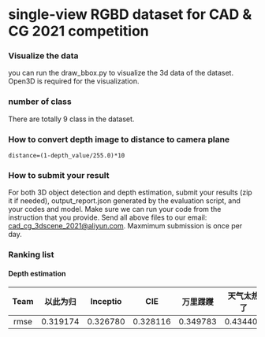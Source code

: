 # single-view RGBD dataset for CAD & CG 2021 competition

### Visualize the data
you can run the draw_bbox.py to visualize the 3d data of the dataset. Open3D is required for the visualization.

### number of class
There are totally 9 class in the dataset.

### How to convert depth image to distance to camera plane
```
distance=(1-depth_value/255.0)*10
```
### How to submit your result
For both 3D object detection and depth estimation, submit your results (zip it if needed), output_report.json generated by the evaluation
script, and your codes and model. Make sure we can run your code from the instruction that you provide. Send all above
files to our email: cad_cg_3dscene_2021@aliyun.com. Maxmimum submission is once per day.

### Ranking list
#### Depth estimation
Team | 以此为归 | Inceptio | CIE | 万里蹀躞 | 天气太热了 | Friend | 全都 |
:-----:|:-----:|:-----:|:-----:|:-----:|:-----:|:-----:|:-----:|
rmse | 0.319174 | 0.326780 | 0.328116 | 0.349783 | 0.434401 | 0.463344 | 3.134789 |
